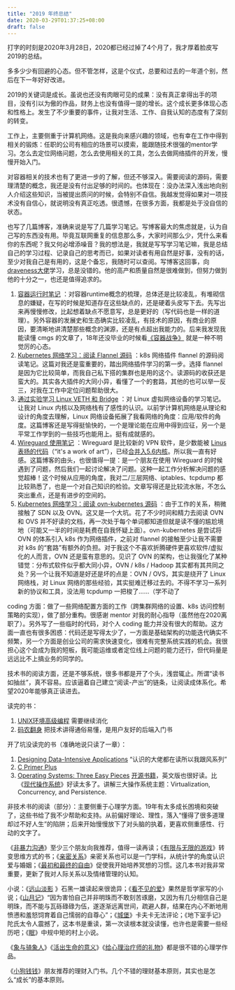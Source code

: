 ```yaml
---
title: "2019 年终总结"
date: 2020-03-29T01:37:25+08:00
draft: false
---
```


打字的时刻是2020年3月28日，2020都已经过掉了4个月了，我才厚着脸皮写2019的总结。

多多少少有回避的心态。但不管怎样，这是个仪式，总要和过去的一年道个别，然后在下一年好好改进。

2019的关键词是成长。虽说也还没有肉眼可见的成果：没有真正拿得出手的项目，没有引以为傲的作品，财务上也没有值得一提的增长。这个成长更多体现心态和性格上。发生了不少重要的事件，让我对生活、工作、自我认知的态度有了深刻的转变。

工作上，主要侧重于计算机网络。这是我向来感兴趣的领域，也有幸在工作中得到相关的锻炼：任职的公司有相应的场景可以摸索，能跟随技术很强的mentor学习。怎么去定位网络问题，怎么去使用相关的工具，怎么去做网络插件的开发，慢慢开始入门。

对容器相关的技术也有了更进一步的了解，但还不够深入。需要阅读的源码，需要理清楚的概念，我还是没有付出足够的时间的。也体现在：没办法深入浅出地向别人介绍这些知识，当被提出质问的时候，会特别不自信。我越发觉得如果对一项技术没有自信心，就说明没有真正吃透。很遗憾，在很多方面，我都是处于没自信的状态。

也写了几篇博客，准确来说是写了几篇学习笔记。写博客最大的焦虑就是，认为自己写的东西没有用。毕竟互联网重复的信息那么多，大家时间那么少，凭什么来看你的东西呢？我又何必增添噪音？我的想法是，我就是写写学习笔记嘛，我是总结自己的学习过程、记录自己的思考而已，如果对读者有用自然是好事，没有的话，至少对我自己是有用的，这是个备忘，我随时可以查阅。写博客这回事，向[draveness大佬](https://draveness.me/)学习，总是没错的。他的高产和质量自然是很难做到，但努力做到他的十分之一，也还是值得追求的。

1. [容器运行时笔记](https://gobomb.github.io/post/container-runtime-note/) ：对容器runtime概念的梳理，总体还是比较凌乱，有堆砌信息的嫌疑，在写的时候是知道存在这些缺点的，还是硬着头皮写下去。先写出来再慢慢修改，比起想着缺点不愿意写，总是更好的（写代码也是一样的道理）。另外容器的发展史和生态确实比较凌乱，有技术的原因，有商业的原因，要清晰地讲清楚那些概念的渊源，还是有点超出我能力的。后来我发现我能读懂 cmgs 的文章了，18年还没毕业的时候看[《容器战争》](https://cmgs.me/life/container-war) 就是一种不明觉厉的心态。
2. [Kubernetes 网络学习：阅读 Flannel 源码](https://gobomb.github.io/post/learning-k8s-networking-reading-flannel-source/) ：k8s 网络插件 flannel 的源码阅读笔记。这篇对我还是蛮重要的，踏出网络插件学习的第一步。选择 flannel 是因为它比较简单，而我自己私下搭的集群也是用的这个。读源码的收获还是蛮大的。其实各大插件的大同小异，看懂了一个的套路，其他的也可以举一反三，对我在工作中定位问题帮助很大。
3. [通过实验学习 Linux VETH 和 Bridge](https://gobomb.github.io/post/learning-linux-veth-and-bridge/) ：对 Linux 虚拟网络设备的学习笔记。让我对 Linux 内核以及网络栈有了感性的认识。以前学计算机网络是从理论和设计的角度去理解，Linux 网络设备拓展了我看网络的角度：应用/软件的角度。这篇博客还是写得挺愉快的，一个是理论能在应用中得到应征，另一个是平常工作学到的一些技巧也能用上。挺有成就感的。
4. [Wireguard 使用笔记](https://gobomb.github.io/post/wireguard-notes/) ：Wireguard 是比较新的 VPN 软件，是少数能被 [Linus 表扬的代码](https://lists.openwall.net/netdev/2018/08/02/124)（“it's a work of art”），已经[合并入5.6内核](https://arstechnica.com/gadgets/2020/01/linus-torvalds-pulled-wireguard-vpn-into-the-5-6-kernel-source-tree/)。所以我一直有好感。这篇博客的由头，也很值得一提：是一个朋友在使用 Wireguard 的时候遇到了问题，然后我们一起讨论解决了问题。这种一起工作分析解决问题的感觉超棒！这个时候从应用的角度，我对二/三层网络、iptables、tcpdump 都比较熟悉了，也是一个对自己知识的检验。文章写得还是比较流水账，不怎么突出重点，还是有进步的空间的。
5. [Kubernetes 网络学习：阅读 ovn-kubernetes 源码](https://gobomb.github.io/post/learning-k8s-networking-reading-ovn-kubernetes-source/) ：由于工作的关系，稍微接触了 SDN 以及 OVN。这又是一个大坑。花了不少时间和精力去阅读 OVN 和 OVS 并不好读的文档，再一次处于每个单词都知道但就是读不懂的尴尬境地（可能又一半的时间是耗费在自我怀疑上面）。ovn-kubernetes 是尝试将 OVN 的体系引入 k8s 作为网络插件，之前对 flannel 的接触至少让我不需要对 k8s 的“套路”有额外的负担。对于我这个不喜欢折腾硬件更喜欢软件/虚拟化的人而言，OVN 还是蛮有意思的。见识了 OVN 的架构，也让我强化了某种错觉：分布式软件似乎都大同小异，OVN / k8s / Hadoop 其实都有其共同之处？另一个让我不知道是好还是坏的点是：OVN / OVS，其实是绕开了 Linux 网络栈，对 Linux 网络的那些经验，其实挺难迁移过去的。不得不学习一系列新的协议和工具，没法用 tcpdump 一把梭了……（学不动了

coding 方面：做了一些网络配置方面的工作（跨集群网络的设置、k8s 访问控制策略的实现），做了部分重构。很感谢 mentor 对我的耐心指导（虽然他在2020离职了）。另外写了一些临时的代码，对个人 coding 能力并没有很大的帮助。这方面一直也有很多困惑：代码还是写得太少了，一方面是基础架构的功能迭代确实不频繁，另一个方面是创业公司的需求快速变化，很难有完整系统实践的机会。我很担心这个会成为我的短板，我可能运维或者定位线上问题的能力还行，但代码量是远远比不上搞业务的同学的。

技术书的阅读方面，还是不够系统，很多书都是开了个头，浅尝辄止。所谓“读书如抽丝”，真不容易。应该逼着自己建立“阅读-产出”的链条，让阅读成体系化。希望2020年能够真正读进去。

读完的书：

1. [UNIX环境高级编程](https://book.douban.com/subject/25900403/) 需要继续消化
2. [码农翻身](https://book.douban.com/subject/30231515/) 把技术讲得通俗易懂，是用户友好的后端入门书

开了坑没读完的书（准确地说只读了一章）：

1. [Designing Data-Intensive Applications](https://book.douban.com/subject/27154352/) “认识的大佬都在读所以我跟风系列”
2. [C Primer Plus](https://book.douban.com/subject/1240002/) 
3. [Operating Systems:  Three Easy Pieces](https://book.douban.com/subject/19973015/) [开源书籍](http://pages.cs.wisc.edu/~remzi/OSTEP/)，英文版也很好读。比《[现代操作系统](https://book.douban.com/subject/3852290/)》好读太多了。讲解三大操作系统主题：Virtualization, Concurrency, and Persistence. 

非技术书的阅读（部分）：主要侧重于心理学方面。19年有太多成长困境和突破了，这些书给了我不少帮助和支持。从前偏好理论、理性，落入“懂得了很多道理却过不好人生”的陷阱；后来开始慢慢放下了对头脑的执着，更喜欢侧重感性、行动的文字了。

《[非暴力沟通](https://book.douban.com/subject/3533221/)》至少三个朋友向我推荐，值得一读再读；《[有限与无限的游戏](https://book.douban.com/subject/25742296/)》转变思维方式的书；《[亲密关系](https://book.douban.com/subject/5952488/)》亲密关系也可以是一门学科，从统计学的角度认识爱与婚姻；《[最初和最终的自由](https://book.douban.com/subject/24859580/)》促使我开始培养冥想的习惯。这几本书对我非常重要，更新了我对人际关系以及情绪管理的认知。

小说：《[远山淡影](https://book.douban.com/subject/5988624/) 》石黑一雄读起来很诡异；《[看不见的爱](https://book.douban.com/subject/34444574/)》果然是哲学家写的小说；《[山月记](https://book.douban.com/subject/20473505/)》“因为害怕自己并非明珠而不敢刻苦琢磨，又因为有几分相信自己是明珠，而不能与瓦砾碌碌为伍，遂逐渐远离世间，疏避人群，结果在内心不断地用愤懑和羞怒饲育着自己懦弱的自尊心”；《[城堡](https://book.douban.com/subject/4909054/)》卡夫卡无法评论；《地下室手记》陀氏太令人震撼了，这本书是重读，第一次读根本就没读懂，也许也是需要一些经历吧；《[眠](https://book.douban.com/subject/21692813/)》中规中矩的村上小说。

《[象与骑象人](https://book.douban.com/subject/20260640/)》《[活出生命的意义](https://book.douban.com/subject/5330333/)》《[给心理治疗师的礼物](https://book.douban.com/subject/1178089/)》都是很不错的心理学作品。

《[小狗钱钱](https://book.douban.com/subject/3576486/)》朋友推荐的理财入门书。几个不错的理财基本原则，其实也是怎么“成长”的基本原则。
